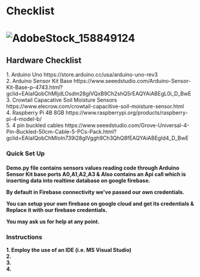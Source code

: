 <h1> Checklist <h1>
 
![AdobeStock_158849124](https://user-images.githubusercontent.com/21232416/130268095-6d84a3f1-9c02-462f-98c5-924fc4065ad2.jpeg)

 
 <h2> Hardware Checklist</h2>
   1. Arduino Uno https://store.arduino.cc/usa/arduino-uno-rev3<br>
 2. Arduino Sensor Kit Base https://www.seeedstudio.com/Arduino-Sensor-Kit-Base-p-4743.html?gclid=EAIaIQobChMIjdLOsdm28gIVQxB9Ch2shQ5rEAQYAiABEgL0i_D_BwE<br>
   3. Crowtail Capacative Soil Moisture Sensors https://www.elecrow.com/crowtail-capacitive-soil-moisture-sensor.html<br>
   4. Raspberry Pi 4B 8GB https://www.raspberrypi.org/products/raspberry-pi-4-model-b/<br>
 5. 4 pin buckled cables https://www.seeedstudio.com/Grove-Universal-4-Pin-Buckled-50cm-Cable-5-PCs-Pack.html?gclid=EAIaIQobChMIoIn739i28gIVggh9Ch3QhQ8fEAQYAiABEgId4_D_BwE

   <h3> Quick Set Up</h3><b>
 
 
<h4>Demo.py file contains sensors values reading code through Arduino Sensor Kit base ports A0,A1,A2,A3 & Also contains an Api call which is inserting data into realtime database on google firebase.

By default in Firebase connectivity we've passed our own credentials.

You can setup your own firebase on google cloud and get its credentials & Replace it with our firebase credentials.

 You may ask us for help at any point.</h4>
 
 
 
 
<h3> Instructions </h3>
1. Employ the use of an IDE (i.e. MS Visual Studio)<br>
2.<br>
3.<br>
4.<br>
  
  
